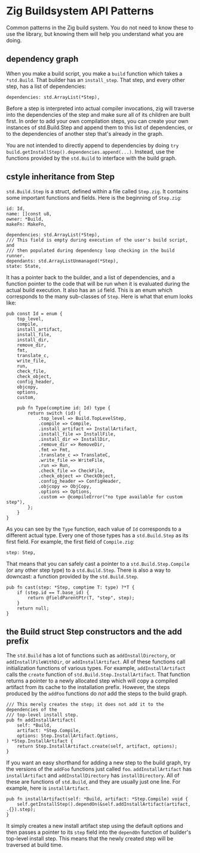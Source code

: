 # Zig Buildsystem API Patterns

Common patterns in the Zig build system. You do not need to know these to use the
library, but knowing them will help you understand what you are doing.

## dependency graph

When you make a build script, you make a `build` function which takes a `*std.Build`.
That builder has an `install_step`. That step, and every other step, has a list
of dependencies:

```zig
dependencies: std.ArrayList(*Step),
```

Before a step is interpreted into actual compiler invocations, zig will traverse
into the dependencies of the step and make sure all of its children are built first.
In order to add your own compilation steps, you can create your own instances of
std.Build.Step and append them to this list of dependencies, or to the dependencies
of another step that's already in the graph.

You are not intended to directly append to dependencies by doing
`try build.getInstallStep().dependencies.append(...)`. Instead, use the functions
provided by the `std.Build` to interface with the build graph.

## cstyle inheritance from Step

`std.Build.Step` is a struct, defined within a file called `Step.zig`. It contains
some important functions and fields. Here is the beginning of `Step.zig`:

```zig
id: Id,
name: []const u8,
owner: *Build,
makeFn: MakeFn,

dependencies: std.ArrayList(*Step),
/// This field is empty during execution of the user's build script, and
/// then populated during dependency loop checking in the build runner.
dependants: std.ArrayListUnmanaged(*Step),
state: State,
```

It has a pointer back to the builder, and a list of dependencies, and a function
pointer to the code that will be run when it is evaluated during the actual build
execution. It also has an `id` field. This is an enum which corresponds to the
many sub-classes of `Step`. Here is what that enum looks like:

```zig
pub const Id = enum {
    top_level,
    compile,
    install_artifact,
    install_file,
    install_dir,
    remove_dir,
    fmt,
    translate_c,
    write_file,
    run,
    check_file,
    check_object,
    config_header,
    objcopy,
    options,
    custom,

    pub fn Type(comptime id: Id) type {
        return switch (id) {
            .top_level => Build.TopLevelStep,
            .compile => Compile,
            .install_artifact => InstallArtifact,
            .install_file => InstallFile,
            .install_dir => InstallDir,
            .remove_dir => RemoveDir,
            .fmt => Fmt,
            .translate_c => TranslateC,
            .write_file => WriteFile,
            .run => Run,
            .check_file => CheckFile,
            .check_object => CheckObject,
            .config_header => ConfigHeader,
            .objcopy => ObjCopy,
            .options => Options,
            .custom => @compileError("no type available for custom step"),
        };
    }
}
```

As you can see by the `Type` function, each value of `Id` corresponds to a
different actual type. Every one of those types has a `std.Build.Step` as its
first field. For example, the first field of `Compile.zig`:

```zig
step: Step,
```

That means that you can safely cast a pointer to a `std.Build.Step.Compile` (or
any other step type) to a `std.Build.Step`. There is also a way to downcast: a
function provided by the `std.Build.Step`.

```zig
pub fn cast(step: *Step, comptime T: type) ?*T {
    if (step.id == T.base_id) {
        return @fieldParentPtr(T, "step", step);
    }
    return null;
}
```

## the Build struct Step constructors and the add prefix

The `std.Build` has a lot of functions such as `addInstallDirectory`, or `addInstallFileWithDir`,
or `addInstallArtifact`. All of these functions call initialization functions of
various types. For example, `addInstallArtifact` calls the `create` function of
`std.Build.Step.InstallArtifact`. That function returns a pointer to a newly
allocated step which will copy a compiled artifact from its cache to the installation
prefix. However, the steps produced by the `addFoo` functions do *not* add the
steps to the build graph.

```zig
/// This merely creates the step; it does not add it to the dependencies of the
/// top-level install step.
pub fn addInstallArtifact(
    self: *Build,
    artifact: *Step.Compile,
    options: Step.InstallArtifact.Options,
) *Step.InstallArtifact {
    return Step.InstallArtifact.create(self, artifact, options);
}
```

If you want an easy shorthand for adding a new step to the build graph, try the
versions of the `addFoo` functions just called `foo`. `addInstallArtifact` has
`installArtifact` and `addInstallDirectory` has `installDirectory`. All of these
are functions of `std.Build`, and they are usually just one line. For example, here
is `installArtifact`.

```zig
pub fn installArtifact(self: *Build, artifact: *Step.Compile) void {
    self.getInstallStep().dependOn(&self.addInstallArtifact(artifact, .{}).step);
}
```

It simply creates a new install artifact step using the default options and then
passes a pointer to its `step` field into the `dependOn` function of builder's
top-level install step. This means that the newly created step will be traversed
at build time.
